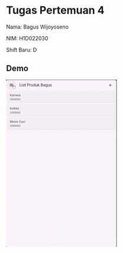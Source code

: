 # Tugas Pertemuan 4

Nama: Bagus Wijoyoseno

NIM: H1D022030

Shift Baru: D

## Demo
<img src='https://github.com/bagusws17/LabMobile4_BagusWijoyoseno_D/blob/main/preview.gif'  height="450">
